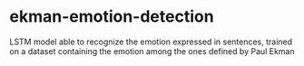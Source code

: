 # ekman-emotion-detection
LSTM model able to recognize the emotion expressed in sentences, trained on a dataset containing the emotion among the ones defined by Paul Ekman
